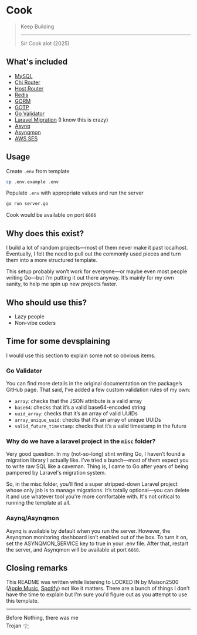# Cook

> Keep Building </br>
> <hr>Sir Cook alot (2025)

## What's included

- [MySQL](https://www.mysql.com)
- [Chi Router](https://go-chi.io)
- [Host Router](https://github.com/go-chi/hostrouter)
- [Redis](https://redis.io)
- [GORM](https://gorm.io)
- [GOTP](https://github.com/ichtrojan/gotp)
- [Go Validator](https://github.com/thedevsaddam/govalidator)
- [Laravel Migration](https://laravel.com/docs/12.x/migrations) (I know this is crazy)
- [Asynq](https://github.com/hibiken/asynq)
- [Asynqmon](https://github.com/hibiken/asynqmon)
- [AWS SES](https://aws.amazon.com/ses)

## Usage

Create `.env` from template 

```bash
cp .env.example .env
```

Populate `.env` with appropriate values and run the server

```bash
go run server.go
```

Cook would be available on port `6666`

## Why does this exist?

I build a lot of random projects—most of them never make it past localhost. Eventually, I felt the need to pull out the commonly used pieces and turn them into a more structured template.

This setup probably won’t work for everyone—or maybe even most people writing Go—but I’m putting it out there anyway. It’s mainly for my own sanity, to help me spin up new projects faster.

## Who should use this?

- Lazy people 
- Non-vibe coders

## Time for some devsplaining

I would use this section to explain some not so obvious items.

### Go Validator

You can find more details in the original documentation on the package’s GitHub page. That said, I’ve added a few custom validation rules of my own:

- `array`: checks that the JSON attribute is a valid array
- `base64`: checks that it’s a valid base64-encoded string
- `uuid_array`: checks that it’s an array of valid UUIDs
- `array_unique_uuid`: checks that it’s an array of unique UUIDs
- `valid_future_timestamp`: checks that it’s a valid timestamp in the future

### Why do we have a laravel project in the `misc` folder?

Very good question. In my (not-so-long) stint writing Go, I haven’t found a migration library I actually like. I’ve tried a bunch—most of them expect you to write raw SQL like a caveman. Thing is, I came to Go after years of being pampered by Laravel's migration system.

So, in the misc folder, you’ll find a super stripped-down Laravel project whose only job is to manage migrations. It’s totally optional—you can delete it and use whatever tool you're more comfortable with. It's not critical to running the template at all.

### Asynq/Asynqmon

Asynq is available by default when you run the server. However, the Asynqmon monitoring dashboard isn’t enabled out of the box. To turn it on, set the ASYNQMON_SERVICE key to true in your .env file. After that, restart the server, and Asynqmon will be available at port `6660`.

## Closing remarks

This README was written while listening to LOCKED IN by Maison2500 ([Apple Music](https://music.apple.com/gb/album/locked-in/1780407404?i=1780407718), [Spotify](https://open.spotify.com/track/16mBGLL2q29af8swK1pnRW?si=0f28c04348a040bd)) not like it matters. There are a bunch of things I don't have the time to explain but I'm sure you'd figure out as you attempt to use this template.

<hr>

Before Nothing, there was me </br>
Trojan 𓂀 

